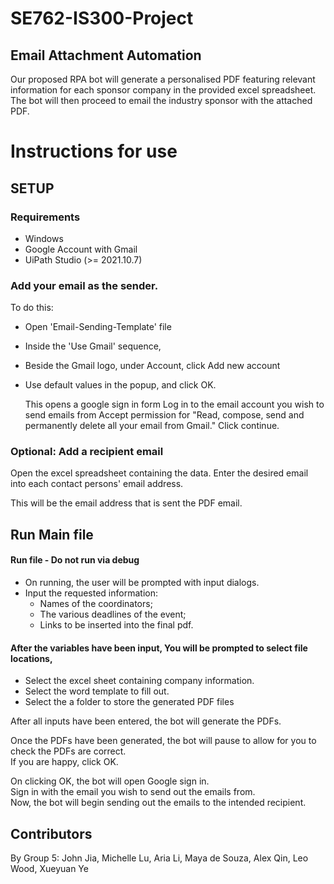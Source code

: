 # SE762-IS300-Project

## Email Attachment Automation

Our proposed RPA bot will generate a personalised PDF featuring relevant information for each sponsor company in the provided excel spreadsheet. The bot will then proceed to email the industry sponsor with the attached PDF.

# Instructions for use

## SETUP

### Requirements
 - Windows
 - Google Account with Gmail
 - UiPath Studio (>= 2021.10.7)

### Add your email as the sender. 
To do this:
- Open 'Email-Sending-Template' file
- Inside the 'Use Gmail' sequence, 
- Beside the Gmail logo, under Account, click Add new account
- Use default values in the popup, and click OK.

	This opens a google sign in form
	Log in to the email account you wish to send emails from
	Accept permission for "Read, compose, send and permanently delete all your email from Gmail."
	Click continue.

### Optional: Add a recipient email
Open the excel spreadsheet containing the data.
Enter the desired email into each contact persons' email address.

This will be the email address that is sent the PDF email.

## Run Main file
#### Run file - Do not run via debug  
 - On running, the user will be prompted with input dialogs.  
 - Input the requested information:
 	- Names of the coordinators;  
 	- The various deadlines of the event;    
 	- Links to be inserted into the final pdf.

#### After the variables have been input,  You will be prompted to select file locations,  
- Select the excel sheet containing company information.  
- Select the word template to fill out.  
- Select the a folder to store the generated PDF files

After all inputs have been entered, the bot will generate the PDFs.

Once the PDFs have been generated, the bot will pause to allow for you to check the PDFs are correct.  
If you are happy, click OK.

On clicking OK, the bot will open Google sign in.  
Sign in with the email you wish to send out the emails from.  
Now, the bot will begin sending out the emails to the intended recipient.

## Contributors
By Group 5:
John Jia, Michelle Lu, Aria Li, Maya de Souza, Alex Qin, Leo Wood, Xueyuan Ye
